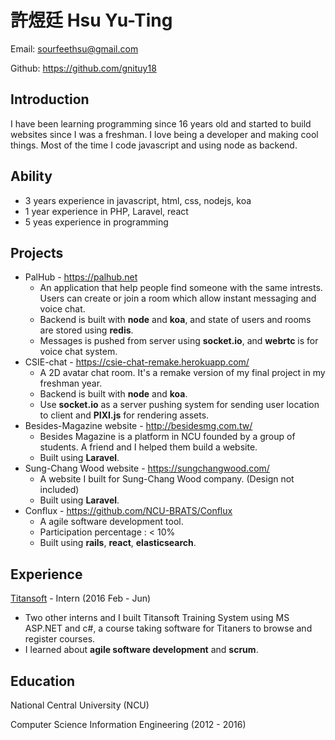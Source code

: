 # 許煜廷 Hsu Yu-Ting
Email: sourfeethsu@gmail.com

Github: https://github.com/gnituy18

## Introduction

I have been learning programming since 16 years old and started to build websites since I was a freshman. I love being a developer and making cool things. Most of the time I code javascript and using node as backend. 

## Ability
* 3 years experience in javascript, html, css, nodejs, koa
* 1 year experience in PHP, Laravel, react
* 5 yeas experience in programming

## Projects
* PalHub - https://palhub.net
  * An application that help people find someone with the same intrests. Users can create or join a room which allow instant messaging and voice chat.
  * Backend is built with **node** and **koa**, and state of users and rooms are stored using **redis**.
  * Messages is pushed from server using **socket.io**, and **webrtc** is for voice chat system.
* CSIE-chat - https://csie-chat-remake.herokuapp.com/
  * A 2D avatar chat room. It's a remake version of my final project in my freshman year.
  * Backend is built with **node** and **koa**.
  * Use **socket.io** as a server pushing system for sending user location to client and **PIXI.js** for rendering assets.
* Besides-Magazine website - http://besidesmg.com.tw/
  * Besides Magazine is a platform in NCU founded by a group of students. A friend and I helped them build a website.
  * Built using **Laravel**.
* Sung-Chang Wood website - https://sungchangwood.com/
  * A website I built for Sung-Chang Wood company. (Design not included)
  * Built using **Laravel**.
* Conflux - https://github.com/NCU-BRATS/Conflux
  * A agile software development tool.
  * Participation percentage : < 10%
  * Built using **rails**, **react**, **elasticsearch**.

## Experience
[Titansoft](http://www.titansoft.com/tw/) - Intern (2016 Feb - Jun)
* Two other interns and I built Titansoft Training System using MS ASP.NET and c#, a course taking software for Titaners to browse and register courses.
* I learned about **agile software development** and **scrum**.

## Education
National Central University (NCU)

Computer Science Information Engineering (2012 - 2016)
